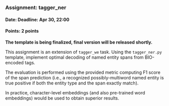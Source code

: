 ### Assignment: tagger_ner
#### Date: Deadline: Apr 30, 22:00
#### Points: 2 points

**The template is being finalized, final version will be released shortly.**

This assignment is an extension of `tagger_we` task. Using the
`tagger_ner.py`
template, implement optimal decoding of named entity spans from
BIO-encoded tags.

The evaluation is performed using the provided metric computing F1 score of the
span prediction (i.e., a recognized possibly-multiword named entity is true
positive if both the entity type and the span exactly match).

In practice, character-level embeddings (and also pre-trained word embeddings)
would be used to obtain superior results.

